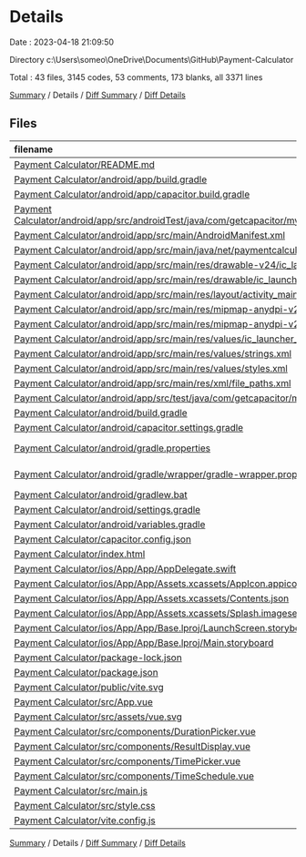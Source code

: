 # Details

Date : 2023-04-18 21:09:50

Directory c:\\Users\\someo\\OneDrive\\Documents\\GitHub\\Payment-Calculator

Total : 43 files,  3145 codes, 53 comments, 173 blanks, all 3371 lines

[Summary](results.md) / Details / [Diff Summary](diff.md) / [Diff Details](diff-details.md)

## Files
| filename | language | code | comment | blank | total |
| :--- | :--- | ---: | ---: | ---: | ---: |
| [Payment Calculator/README.md](/Payment%20Calculator/README.md) | Markdown | 4 | 0 | 4 | 8 |
| [Payment Calculator/android/app/build.gradle](/Payment%20Calculator/android/app/build.gradle) | Groovy | 46 | 2 | 6 | 54 |
| [Payment Calculator/android/app/capacitor.build.gradle](/Payment%20Calculator/android/app/capacitor.build.gradle) | Groovy | 12 | 1 | 7 | 20 |
| [Payment Calculator/android/app/src/androidTest/java/com/getcapacitor/myapp/ExampleInstrumentedTest.java](/Payment%20Calculator/android/app/src/androidTest/java/com/getcapacitor/myapp/ExampleInstrumentedTest.java) | Java | 15 | 6 | 6 | 27 |
| [Payment Calculator/android/app/src/main/AndroidManifest.xml](/Payment%20Calculator/android/app/src/main/AndroidManifest.xml) | XML | 34 | 1 | 8 | 43 |
| [Payment Calculator/android/app/src/main/java/net/paymentcalculator/app/MainActivity.java](/Payment%20Calculator/android/app/src/main/java/net/paymentcalculator/app/MainActivity.java) | Java | 3 | 0 | 3 | 6 |
| [Payment Calculator/android/app/src/main/res/drawable-v24/ic_launcher_foreground.xml](/Payment%20Calculator/android/app/src/main/res/drawable-v24/ic_launcher_foreground.xml) | XML | 34 | 0 | 1 | 35 |
| [Payment Calculator/android/app/src/main/res/drawable/ic_launcher_background.xml](/Payment%20Calculator/android/app/src/main/res/drawable/ic_launcher_background.xml) | XML | 170 | 0 | 1 | 171 |
| [Payment Calculator/android/app/src/main/res/layout/activity_main.xml](/Payment%20Calculator/android/app/src/main/res/layout/activity_main.xml) | XML | 11 | 0 | 2 | 13 |
| [Payment Calculator/android/app/src/main/res/mipmap-anydpi-v26/ic_launcher.xml](/Payment%20Calculator/android/app/src/main/res/mipmap-anydpi-v26/ic_launcher.xml) | XML | 5 | 0 | 0 | 5 |
| [Payment Calculator/android/app/src/main/res/mipmap-anydpi-v26/ic_launcher_round.xml](/Payment%20Calculator/android/app/src/main/res/mipmap-anydpi-v26/ic_launcher_round.xml) | XML | 5 | 0 | 0 | 5 |
| [Payment Calculator/android/app/src/main/res/values/ic_launcher_background.xml](/Payment%20Calculator/android/app/src/main/res/values/ic_launcher_background.xml) | XML | 4 | 0 | 0 | 4 |
| [Payment Calculator/android/app/src/main/res/values/strings.xml](/Payment%20Calculator/android/app/src/main/res/values/strings.xml) | XML | 7 | 0 | 1 | 8 |
| [Payment Calculator/android/app/src/main/res/values/styles.xml](/Payment%20Calculator/android/app/src/main/res/values/styles.xml) | XML | 16 | 2 | 4 | 22 |
| [Payment Calculator/android/app/src/main/res/xml/file_paths.xml](/Payment%20Calculator/android/app/src/main/res/xml/file_paths.xml) | XML | 5 | 0 | 0 | 5 |
| [Payment Calculator/android/app/src/test/java/com/getcapacitor/myapp/ExampleUnitTest.java](/Payment%20Calculator/android/app/src/test/java/com/getcapacitor/myapp/ExampleUnitTest.java) | Java | 9 | 5 | 5 | 19 |
| [Payment Calculator/android/build.gradle](/Payment%20Calculator/android/build.gradle) | Groovy | 20 | 3 | 7 | 30 |
| [Payment Calculator/android/capacitor.settings.gradle](/Payment%20Calculator/android/capacitor.settings.gradle) | Groovy | 2 | 1 | 1 | 4 |
| [Payment Calculator/android/gradle.properties](/Payment%20Calculator/android/gradle.properties) | Java Properties | 3 | 16 | 6 | 25 |
| [Payment Calculator/android/gradle/wrapper/gradle-wrapper.properties](/Payment%20Calculator/android/gradle/wrapper/gradle-wrapper.properties) | Java Properties | 5 | 0 | 1 | 6 |
| [Payment Calculator/android/gradlew.bat](/Payment%20Calculator/android/gradlew.bat) | Batch | 68 | 0 | 22 | 90 |
| [Payment Calculator/android/settings.gradle](/Payment%20Calculator/android/settings.gradle) | Groovy | 4 | 0 | 1 | 5 |
| [Payment Calculator/android/variables.gradle](/Payment%20Calculator/android/variables.gradle) | Groovy | 16 | 0 | 0 | 16 |
| [Payment Calculator/capacitor.config.json](/Payment%20Calculator/capacitor.config.json) | JSON | 6 | 0 | 1 | 7 |
| [Payment Calculator/index.html](/Payment%20Calculator/index.html) | HTML | 13 | 0 | 1 | 14 |
| [Payment Calculator/ios/App/App/AppDelegate.swift](/Payment%20Calculator/ios/App/App/AppDelegate.swift) | Swift | 25 | 13 | 12 | 50 |
| [Payment Calculator/ios/App/App/Assets.xcassets/AppIcon.appiconset/Contents.json](/Payment%20Calculator/ios/App/App/Assets.xcassets/AppIcon.appiconset/Contents.json) | JSON | 116 | 0 | 0 | 116 |
| [Payment Calculator/ios/App/App/Assets.xcassets/Contents.json](/Payment%20Calculator/ios/App/App/Assets.xcassets/Contents.json) | JSON | 6 | 0 | 0 | 6 |
| [Payment Calculator/ios/App/App/Assets.xcassets/Splash.imageset/Contents.json](/Payment%20Calculator/ios/App/App/Assets.xcassets/Splash.imageset/Contents.json) | JSON | 23 | 0 | 0 | 23 |
| [Payment Calculator/ios/App/App/Base.lproj/LaunchScreen.storyboard](/Payment%20Calculator/ios/App/App/Base.lproj/LaunchScreen.storyboard) | XML | 31 | 1 | 1 | 33 |
| [Payment Calculator/ios/App/App/Base.lproj/Main.storyboard](/Payment%20Calculator/ios/App/App/Base.lproj/Main.storyboard) | XML | 18 | 1 | 1 | 20 |
| [Payment Calculator/package-lock.json](/Payment%20Calculator/package-lock.json) | JSON | 1,870 | 0 | 1 | 1,871 |
| [Payment Calculator/package.json](/Payment%20Calculator/package.json) | JSON | 23 | 0 | 1 | 24 |
| [Payment Calculator/public/vite.svg](/Payment%20Calculator/public/vite.svg) | XML | 1 | 0 | 0 | 1 |
| [Payment Calculator/src/App.vue](/Payment%20Calculator/src/App.vue) | vue | 14 | 0 | 3 | 17 |
| [Payment Calculator/src/assets/vue.svg](/Payment%20Calculator/src/assets/vue.svg) | XML | 1 | 0 | 0 | 1 |
| [Payment Calculator/src/components/DurationPicker.vue](/Payment%20Calculator/src/components/DurationPicker.vue) | vue | 140 | 0 | 18 | 158 |
| [Payment Calculator/src/components/ResultDisplay.vue](/Payment%20Calculator/src/components/ResultDisplay.vue) | vue | 15 | 0 | 5 | 20 |
| [Payment Calculator/src/components/TimePicker.vue](/Payment%20Calculator/src/components/TimePicker.vue) | vue | 149 | 0 | 18 | 167 |
| [Payment Calculator/src/components/TimeSchedule.vue](/Payment%20Calculator/src/components/TimeSchedule.vue) | vue | 116 | 0 | 11 | 127 |
| [Payment Calculator/src/main.js](/Payment%20Calculator/src/main.js) | JavaScript | 4 | 0 | 2 | 6 |
| [Payment Calculator/src/style.css](/Payment%20Calculator/src/style.css) | CSS | 71 | 0 | 10 | 81 |
| [Payment Calculator/vite.config.js](/Payment%20Calculator/vite.config.js) | JavaScript | 5 | 1 | 2 | 8 |

[Summary](results.md) / Details / [Diff Summary](diff.md) / [Diff Details](diff-details.md)